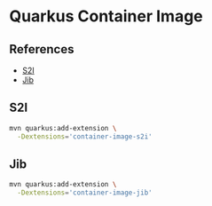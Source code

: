 # Quarkus Container Image

<!--
https://www.udemy.com/course/des-web-quarkus/learn/lecture/22836635#overview
-->

## References

- [S2I](https://github.com/openshift/source-to-image)
- [Jib](https://github.com/GoogleContainerTools/jib)

## S2I

```sh
mvn quarkus:add-extension \
  -Dextensions='container-image-s2i'
```


## Jib

```sh
mvn quarkus:add-extension \
  -Dextensions='container-image-jib'
```
